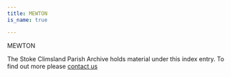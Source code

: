```yaml
---
title: MEWTON
is_name: true

---
```


MEWTON


The Stoke Climsland Parish Archive holds material under this index entry. To find out more please [contact us](/contact/)
